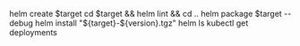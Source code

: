 helm create $target
cd $target && helm lint && cd ..
helm package $target --debug
helm install "${target}-${version}.tgz"
helm ls
kubectl get deployments
